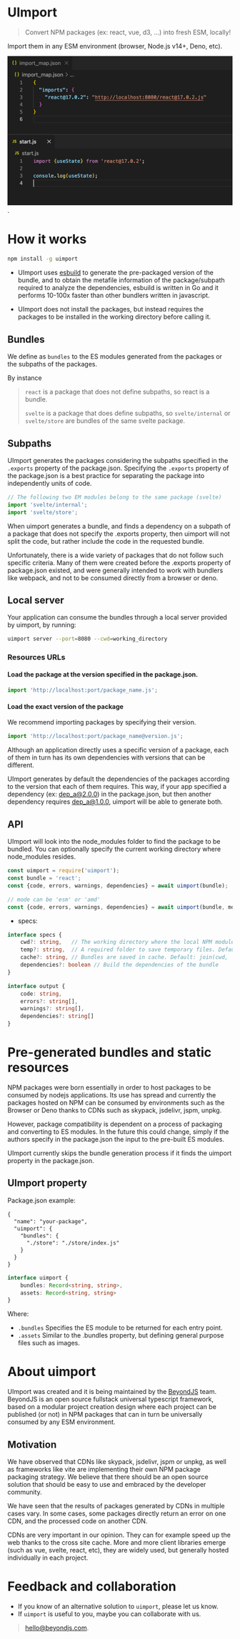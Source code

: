 # UImport

> Convert NPM packages (ex: react, vue, d3, ...) into fresh ESM, locally!

Import them in any ESM environment (browser, Node.js v14+, Deno, etc).

![Consuming react as a local package](example.png "Consuming react as a local package").

# How it works

```bash
npm install -g uimport
```

* UImport uses [esbuild](https://esbuild.github.io/api/#build-api) to generate the pre-packaged version of the bundle,
  and to obtain the metafile information of the package/subpath required to analyze the dependencies, esbuild is written
  in Go and it performs 10-100x faster than other bundlers written in javascript.

* UImport does not install the packages, but instead requires the packages to be installed in the working directory
  before calling it.

## Bundles

We define as `bundles` to the ES modules generated from the packages or the subpaths of the packages.

By instance
> `react` is a package that does not define subpaths, so react is a bundle.
>
> `svelte` is a package that does define subpaths, so `svelte/internal` or `svelte/store` are bundles of the same svelte package.

## Subpaths

UImport generates the packages considering the subpaths specified in the `.exports` property of the package.json.
Specifying the `.exports` property of the package.json is a best practice for separating the package into independently
units of code.

```javascript
// The following two EM modules belong to the same package (svelte)
import 'svelte/internal';
import 'svelte/store';
````

When uimport generates a bundle, and finds a dependency on a subpath of a package that does not specify the .exports
property, then uimport will not split the code, but rather include the code in the requested bundle.

Unfortunately, there is a wide variety of packages that do not follow such specific criteria. Many of them were created
before the .exports property of package.json existed, and were generally intended to work with bundlers like webpack,
and not to be consumed directly from a browser or deno.

## Local server

Your application can consume the bundles through a local server provided by uimport, by running:

```bash
uimport server --port=8080 --cwd=working_directory
```

### Resources URLs

#### Load the package at the version specified in the package.json.

```javascript
import 'http://localhost:port/package_name.js';
````

#### Load the exact version of the package

We recommend importing packages by specifying their version.

```javascript
import 'http://localhost:port/package_name@version.js';
```

Although an application directly uses a specific version of a package, each of them in turn has its own dependencies
with versions that can be different.

UImport generates by default the dependencies of the packages according to the version that each of them requires. This
way, if your app specified a dependency (ex: dep_a@2.0.0) in the package.json, but then another dependency requires
dep_a@1.0.0, uimport will be able to generate both.

## API

UImport will look into the node_modules folder to find the package to be bundled. You can optionally specify the current
working directory where node_modules resides.

```javascript
const uimport = require('uimport');
const bundle = 'react';
const {code, errors, warnings, dependencies} = await uimport(bundle);
```

```javascript
// mode can be 'esm' or 'amd'
const {code, errors, warnings, dependencies} = await uimport(bundle, mode, specs);
```

* specs:

```typescript
interface specs {
    cwd?: string,   // The working directory where the local NPM modules are installed
    temp?: string,  // A required folder to save temporary files. Default: join(cwd, '.uimport/temp')
    cache?: string, // Bundles are saved in cache. Default: join(cwd, '.uimport/cache');
    dependencies?: boolean // Build the dependencies of the bundle
}
```

```typescript
interface output {
    code: string,
    errors?: string[],
    warnings?: string[],
    dependencies?: string[]
}
```

# Pre-generated bundles and static resources

NPM packages were born essentially in order to host packages to be consumed by nodejs applications. Its use has spread
and currently the packages hosted on NPM can be consumed by environments such as the Browser or Deno thanks to CDNs such
as skypack, jsdelivr, jspm, unpkg.

However, package compatibility is dependent on a process of packaging and converting to ES modules. In the future this
could change, simply if the authors specify in the package.json the input to the pre-built ES modules.

UImport currently skips the bundle generation process if it finds the uimport property in the package.json.

## UImport property

Package.json example:

```json5
{
  "name": "your-package",
  "uimport": {
    "bundles": {
      "./store": "./store/index.js"
    }
  }
}
```

```typescript
interface uimport {
    bundles: Record<string, string>,
    assets: Record<string, string>
}
```

Where:

* `.bundles` Specifies the ES module to be returned for each entry point.
* `.assets` Similar to the .bundles property, but defining general purpose files such as images.

# About uimport

UImport was created and it is being maintained by the [BeyondJS](https://www.npmjs.com/package/beyond) team. BeyondJS is
an open source fullstack universal typescript framework, based on a modular project creation design where each project
can be published (or not) in NPM packages that can in turn be universally consumed by any ESM environment.

## Motivation

We have observed that CDNs like skypack, jsdelivr, jspm or unpkg, as well as frameworks like vite are implementing their
own NPM package packaging strategy. We believe that there should be an open source solution that should be easy to use
and embraced by the developer community.

We have seen that the results of packages generated by CDNs in multiple cases vary. In some cases, some packages
directly return an error on one CDN, and the processed code on another CDN.

CDNs are very important in our opinion. They can for example speed up the web thanks to the cross site cache. More and
more client libraries emerge (such as vue, svelte, react, etc), they are widely used, but generally hosted individually
in each project.

# Feedback and collaboration

* If you know of an alternative solution to `uimport`, please let us know.
* If `uimport` is useful to you, maybe you can collaborate with us.

> [hello@beyondjs.com](mailto:hello@beyondjs.com). 
